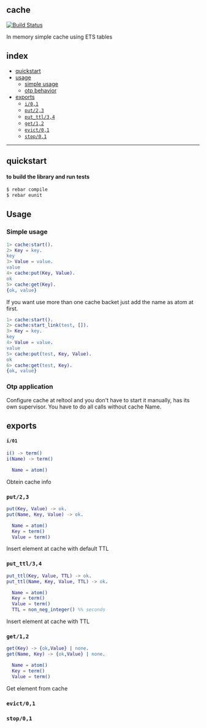 cache
-----

[![Build Status](https://api.travis-ci.org/artefactop/cache.png)](https://travis-ci.org/artefactop/cache)

In memory simple cache using ETS tables

## index ##

* [quickstart](#quickstart)
* [usage](#usage)
  - [simple usage](#simple-usage)
  - [otp behavior](#otp-behavior)
* [exports](#exports)
  - [`i/0,1`](#i)
  - [`put/2,3`](#put)
  - [`put_ttl/3,4`](#put_ttl)
  - [`get/1,2`](#get)
  - [`evict/0,1`](#evict)
  - [`stop/0,1`](#stop)

- - - 

## quickstart ##

#### to build the library and run tests ####

```bash
$ rebar compile
$ rebar eunit
```

## Usage

### Simple usage

```erlang
1> cache:start().
2> Key = key.
key
3> Value = value.
value
4> cache:put(Key, Value).
ok
5> cache:get(Key).
{ok, value}
```

If you want use more than one cache backet just add the name as atom at first.

```erlang
1> cache:start().
2> cache:start_link(test, []).
3> Key = key.
key
4> Value = value.
value
5> cache:put(test, Key, Value).
ok
6> cache:get(test, Key).
{ok, value}
```

### Otp application

Configure cache at reltool and you don't have to start it manually, has its own supervisor. You have to do all calls without cache Name.

## exports ##


#### `i/01`

```erlang
i() -> term()
i(Name) -> term()

  Name = atom()
```

Obtein cache info

### `put/2,3`

```erlang
put(Key, Value) -> ok.
put(Name, Key, Value) -> ok.

  Name = atom()
  Key = term()
  Value = term()
```

Insert element at cache with default TTL

### `put_ttl/3,4`

```erlang
put_ttl(Key, Value, TTL) -> ok.
put_ttl(Name, Key, Value, TTL) -> ok.

  Name = atom()
  Key = term()
  Value = term()
  TTL = non_neg_integer() %% seconds
```

Insert element at cache with  TTL

### `get/1,2`

```erlang
get(Key) -> {ok,Value} | none.
get(Name, Key) -> {ok,Value} | none.

  Name = atom()
  Key = term()
  Value = term()
```

Get element from cache

### `evict/0,1`
### `stop/0,1`